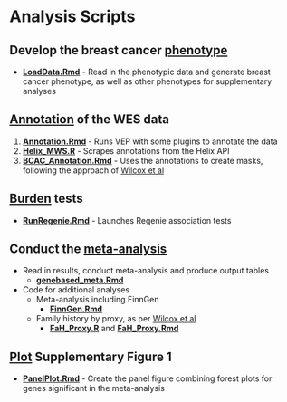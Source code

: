 # Analysis Scripts

## Develop the breast cancer [phenotype](https://github.com/2cjenn/mws_exome_burden/tree/main/Scripts/Phenotypes)

- **[LoadData.Rmd](https://github.com/2cjenn/mws_exome_burden/blob/main/Scripts/Phenotypes/LoadData.Rmd)** - Read in the phenotypic data and generate breast cancer phenotype, as well as other phenotypes for supplementary analyses

## [Annotation](https://github.com/2cjenn/mws_exome_burden/tree/main/Scripts/Annotation) of the WES data

1. **[Annotation.Rmd](https://github.com/2cjenn/mws_exome_burden/blob/main/Scripts/Annotation/Annotation.Rmd)** - Runs VEP with some plugins to annotate the data
2. **[Helix_MWS.R](https://github.com/2cjenn/mws_exome_burden/blob/main/Scripts/Annotation/Helix_MWS.R)** - Scrapes annotations from the Helix API
3. **[BCAC_Annotation.Rmd](https://github.com/2cjenn/mws_exome_burden/blob/main/Scripts/Annotation/BCAC_Annotation.Rmd)** - Uses the annotations to create masks, following the approach of [Wilcox et al](https://www.nature.com/articles/s41588-023-01466-z)

## [Burden](https://github.com/2cjenn/mws_exome_burden/tree/main/Scripts/Burden) tests

- **[RunRegenie.Rmd](https://github.com/2cjenn/mws_exome_burden/blob/main/Scripts/Burden/RunRegenie.Rmd)** - Launches Regenie association tests

## Conduct the [meta-analysis](https://github.com/2cjenn/mws_exome_burden/tree/main/Scripts/MetaAnalysis)

- Read in results, conduct meta-analysis and produce output tables
  -  **[genebased_meta.Rmd](https://github.com/2cjenn/mws_exome_burden/blob/main/Scripts/MetaAnalysis/genebased_meta.Rmd)**
- Code for additional analyses
  - Meta-analysis including FinnGen
    - **[FinnGen.Rmd](https://github.com/2cjenn/mws_exome_burden/blob/main/Scripts/MetaAnalysis/FinnGen.Rmd)**
  - Family history by proxy, as per [Wilcox et al](https://www.nature.com/articles/s41588-023-01466-z)
    - **[FaH_Proxy.R](https://github.com/2cjenn/mws_exome_burden/blob/main/Scripts/MetaAnalysis/FaH_Proxy.R)** and **[FaH_Proxy.Rmd](https://github.com/2cjenn/mws_exome_burden/blob/main/Scripts/MetaAnalysis/FaH_Proxy.Rmd)**
   
## [Plot](https://github.com/2cjenn/mws_exome_burden/tree/main/Scripts/Plotting) Supplementary Figure 1

- **[PanelPlot.Rmd](https://github.com/2cjenn/mws_exome_burden/blob/main/Scripts/Plotting/PanelPlot.Rmd)** - Create the panel figure combining forest plots for genes significant in the meta-analysis

